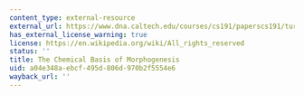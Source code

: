 ```yaml
---
content_type: external-resource
external_url: https://www.dna.caltech.edu/courses/cs191/paperscs191/turing.pdf
has_external_license_warning: true
license: https://en.wikipedia.org/wiki/All_rights_reserved
status: ''
title: The Chemical Basis of Morphogenesis
uid: a04e348a-ebcf-495d-806d-970b2f5554e6
wayback_url: ''
---
```

